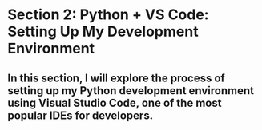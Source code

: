 # Section 2: Python + VS Code: Setting Up My Development Environment
## In this section, I will explore the process of setting up my Python development environment using Visual Studio Code, one of the most popular IDEs for developers.
